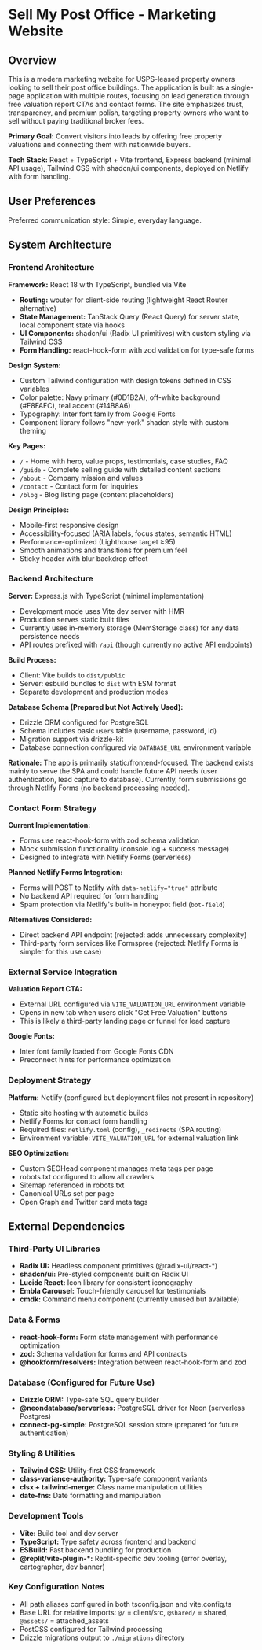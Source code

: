 # Sell My Post Office - Marketing Website

## Overview

This is a modern marketing website for USPS-leased property owners looking to sell their post office buildings. The application is built as a single-page application with multiple routes, focusing on lead generation through free valuation report CTAs and contact forms. The site emphasizes trust, transparency, and premium polish, targeting property owners who want to sell without paying traditional broker fees.

**Primary Goal:** Convert visitors into leads by offering free property valuations and connecting them with nationwide buyers.

**Tech Stack:** React + TypeScript + Vite frontend, Express backend (minimal API usage), Tailwind CSS with shadcn/ui components, deployed on Netlify with form handling.

## User Preferences

Preferred communication style: Simple, everyday language.

## System Architecture

### Frontend Architecture

**Framework:** React 18 with TypeScript, bundled via Vite
- **Routing:** wouter for client-side routing (lightweight React Router alternative)
- **State Management:** TanStack Query (React Query) for server state, local component state via hooks
- **UI Components:** shadcn/ui (Radix UI primitives) with custom styling via Tailwind CSS
- **Form Handling:** react-hook-form with zod validation for type-safe forms

**Design System:**
- Custom Tailwind configuration with design tokens defined in CSS variables
- Color palette: Navy primary (#0D1B2A), off-white background (#F8FAFC), teal accent (#14B8A6)
- Typography: Inter font family from Google Fonts
- Component library follows "new-york" shadcn style with custom theming

**Key Pages:**
- `/` - Home with hero, value props, testimonials, case studies, FAQ
- `/guide` - Complete selling guide with detailed content sections
- `/about` - Company mission and values
- `/contact` - Contact form for inquiries
- `/blog` - Blog listing page (content placeholders)

**Design Principles:**
- Mobile-first responsive design
- Accessibility-focused (ARIA labels, focus states, semantic HTML)
- Performance-optimized (Lighthouse target ≥95)
- Smooth animations and transitions for premium feel
- Sticky header with blur backdrop effect

### Backend Architecture

**Server:** Express.js with TypeScript (minimal implementation)
- Development mode uses Vite dev server with HMR
- Production serves static built files
- Currently uses in-memory storage (MemStorage class) for any data persistence needs
- API routes prefixed with `/api` (though currently no active API endpoints)

**Build Process:**
- Client: Vite builds to `dist/public`
- Server: esbuild bundles to `dist` with ESM format
- Separate development and production modes

**Database Schema (Prepared but Not Actively Used):**
- Drizzle ORM configured for PostgreSQL
- Schema includes basic `users` table (username, password, id)
- Migration support via drizzle-kit
- Database connection configured via `DATABASE_URL` environment variable

**Rationale:** The app is primarily static/frontend-focused. The backend exists mainly to serve the SPA and could handle future API needs (user authentication, lead capture to database). Currently, form submissions go through Netlify Forms (no backend processing needed).

### Contact Form Strategy

**Current Implementation:** 
- Forms use react-hook-form with zod schema validation
- Mock submission functionality (console.log + success message)
- Designed to integrate with Netlify Forms (serverless)

**Planned Netlify Forms Integration:**
- Forms will POST to Netlify with `data-netlify="true"` attribute
- No backend API required for form handling
- Spam protection via Netlify's built-in honeypot field (`bot-field`)

**Alternatives Considered:**
- Direct backend API endpoint (rejected: adds unnecessary complexity)
- Third-party form services like Formspree (rejected: Netlify Forms is simpler for this use case)

### External Service Integration

**Valuation Report CTA:**
- External URL configured via `VITE_VALUATION_URL` environment variable
- Opens in new tab when users click "Get Free Valuation" buttons
- This is likely a third-party landing page or funnel for lead capture

**Google Fonts:**
- Inter font family loaded from Google Fonts CDN
- Preconnect hints for performance optimization

### Deployment Strategy

**Platform:** Netlify (configured but deployment files not present in repository)
- Static site hosting with automatic builds
- Netlify Forms for contact form handling
- Required files: `netlify.toml` (config), `_redirects` (SPA routing)
- Environment variable: `VITE_VALUATION_URL` for external valuation link

**SEO Optimization:**
- Custom SEOHead component manages meta tags per page
- robots.txt configured to allow all crawlers
- Sitemap referenced in robots.txt
- Canonical URLs set per page
- Open Graph and Twitter card meta tags

## External Dependencies

### Third-Party UI Libraries
- **Radix UI:** Headless component primitives (@radix-ui/react-*)
- **shadcn/ui:** Pre-styled components built on Radix UI
- **Lucide React:** Icon library for consistent iconography
- **Embla Carousel:** Touch-friendly carousel for testimonials
- **cmdk:** Command menu component (currently unused but available)

### Data & Forms
- **react-hook-form:** Form state management with performance optimization
- **zod:** Schema validation for forms and API contracts
- **@hookform/resolvers:** Integration between react-hook-form and zod

### Database (Configured for Future Use)
- **Drizzle ORM:** Type-safe SQL query builder
- **@neondatabase/serverless:** PostgreSQL driver for Neon (serverless Postgres)
- **connect-pg-simple:** PostgreSQL session store (prepared for future authentication)

### Styling & Utilities
- **Tailwind CSS:** Utility-first CSS framework
- **class-variance-authority:** Type-safe component variants
- **clsx + tailwind-merge:** Class name manipulation utilities
- **date-fns:** Date formatting and manipulation

### Development Tools
- **Vite:** Build tool and dev server
- **TypeScript:** Type safety across frontend and backend
- **ESBuild:** Fast backend bundling for production
- **@replit/vite-plugin-*:** Replit-specific dev tooling (error overlay, cartographer, dev banner)

### Key Configuration Notes
- All path aliases configured in both tsconfig.json and vite.config.ts
- Base URL for relative imports: `@/` = client/src, `@shared/` = shared, `@assets/` = attached_assets
- PostCSS configured for Tailwind processing
- Drizzle migrations output to `./migrations` directory